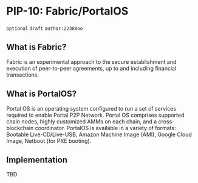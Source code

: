 # PIP-10: Fabric/PortalOS

`optional`  `draft` `author:22388oo`

## What is Fabric?

Fabric is an experimental approach to the secure establishment and execution of peer-to-peer agreements, up to and including financial transactions.

## What is PortalOS?

Portal OS is an operating system configured to run a set of services required to enable Portal P2P Network. Portal OS comprises supported chain nodes, highly customized AMMs on each chain, and a cross-blockchain coordinator. PortalOS is available in a variety of formats: Bootable Live-CD/Live-USB, Amazon Machine Image (AMI), Google Cloud Image, Netboot (for PXE booting).

## Implementation 

TBD
